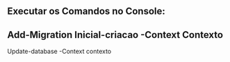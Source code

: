 Executar os Comandos no Console:
-----------------------------------------------
Add-Migration Inicial-criacao -Context Contexto
-----------------------------------------------
Update-database -Context contexto
